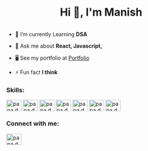 <h1 align="center">Hi 👋, I'm Manish </h1>

<p align="left"> <a href="https://twitter.com/" target="blank"><img src="https://img.shields.io/twitter/follow/?logo=twitter&style=for-the-badge" alt="" /></a> </p>

- 🌱 I’m currently Learning **DSA**

- 💬 Ask me about **React, Javascript,**

- 🖥️ See my portfolio at <a href="https://manish-seven.vercel.app/" target="blank">Portfolio</a>

- ⚡ Fun fact **I think**
<h3 align="left">Skills:</h3>
<p align="left">
<img align="center" src="https://raw.githubusercontent.com/danielcranney/readme-generator/main/public/icons/skills/html5-colored.svg" alt="papa.developerr" height="30" width="40" />
<img align="center" src="https://raw.githubusercontent.com/danielcranney/readme-generator/main/public/icons/skills/css3-colored.svg" alt="papa.developerr" height="30" width="40" />
  <img align="center" src="https://raw.githubusercontent.com/danielcranney/readme-generator/main/public/icons/skills/javascript-colored.svg" alt="papa.developerr" height="30" width="40" />
  <img align="center" src="https://raw.githubusercontent.com/danielcranney/readme-generator/main/public/icons/skills/react-colored.svg" alt="papa.developerr" height="30" width="40" />
  <img align="center" src="https://raw.githubusercontent.com/danielcranney/readme-generator/main/public/icons/skills/sass-colored.svg" alt="papa.developerr" height="30" width="40" />
  <img align="center" src="https://raw.githubusercontent.com/danielcranney/readme-generator/main/public/icons/skills/tailwindcss-colored.svg" alt="papa.developerr" height="30" width="40" />

  <img align="center" src="https://corevaluetech.com/assets/illustrations/styled-component.svg" alt="papa.developerr" height="30" width="40" />

  
  
</p>

<h3 align="left">Connect with me:</h3>
<p align="left">
<a href="https://www.linkedin.com/in/manishchand349/" target="blank"><img align="center" src="https://raw.githubusercontent.com/danielcranney/readme-generator/main/public/icons/socials/linkedin.svg" alt="papa.developerr" height="30" width="40" /></a></p>
